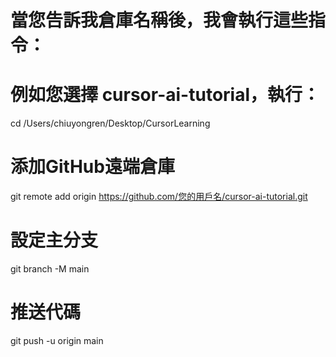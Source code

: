 # 當您告訴我倉庫名稱後，我會執行這些指令：

# 例如您選擇 cursor-ai-tutorial，執行：
cd /Users/chiuyongren/Desktop/CursorLearning

# 添加GitHub遠端倉庫
git remote add origin https://github.com/您的用戶名/cursor-ai-tutorial.git

# 設定主分支
git branch -M main

# 推送代碼
git push -u origin main
